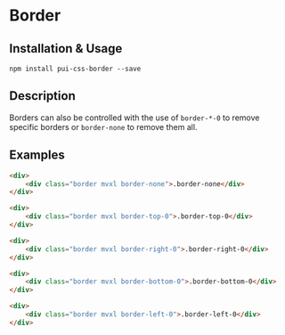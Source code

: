 # Border

## Installation & Usage

`npm install pui-css-border --save`

## Description
Borders can also be controlled with the use of `border-*-0` to remove specific borders or `border-none` to remove them all.

## Examples

```html
<div>
    <div class="border mvxl border-none">.border-none</div>
</div>

<div>
    <div class="border mvxl border-top-0">.border-top-0</div>
</div>

<div>
    <div class="border mvxl border-right-0">.border-right-0</div>
</div>

<div>
    <div class="border mvxl border-bottom-0">.border-bottom-0</div>
</div>

<div>
    <div class="border mvxl border-left-0">.border-left-0</div>
</div>
```